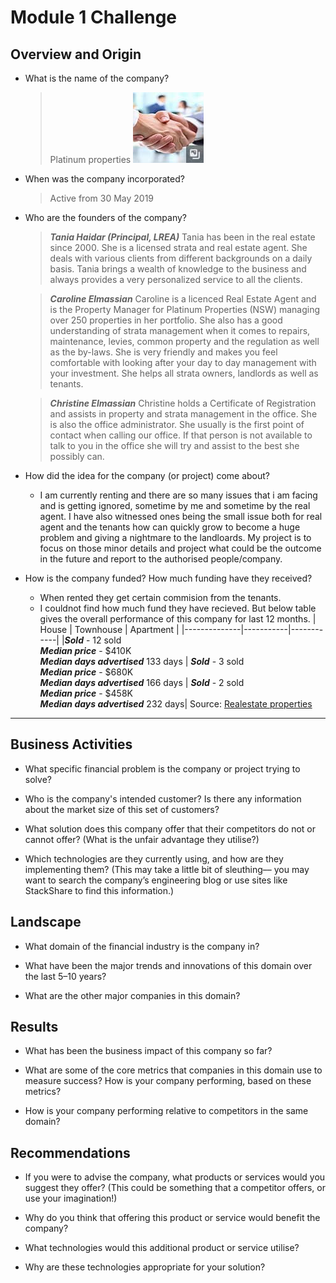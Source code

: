 # Module 1 Challenge

## Overview and Origin

* What is the name of the company?
    >Platinum properties ![platinum properties logo](/images/logo.jpg)
* When was the company incorporated?
    >Active from 30 May 2019

* Who are the founders of the company?
    >***Tania Haidar (Principal, LREA)***
    Tania has been in the real estate since 2000. She is a licensed strata and real estate agent. She deals with various clients from different backgrounds on a daily basis. Tania brings a wealth of knowledge to the business and always provides a very personalized service to all the clients.

    >***Caroline Elmassian***
    Caroline is a licenced Real Estate Agent and is the Property Manager for Platinum Properties (NSW) managing  over 250 properties in her portfolio. She also has a good understanding of strata management when it comes to repairs, maintenance, levies, common property and the regulation as well as the by-laws. She is very friendly and makes you feel comfortable with looking after your day to day management with your investment. She helps all strata owners, landlords as well as tenants.

    >***Christine Elmassian***
    Christine holds a Certificate of Registration and assists in property and strata management in the office. She is also the office administrator. She usually is the first point of contact when calling our office. If that person is not available to talk to you in the office she will try and assist to the best she possibly can.

* How did the idea for the company (or project) come about?
    - I am currently renting and there are so many issues that i am facing and is getting ignored, sometime by me and sometime by the real agent. I have also witnessed ones being the small issue both for real agent and the tenants how can quickly grow to become a huge problem and giving a nightmare to the landloards. My project is to focus on those minor details and project what could be the outcome in the future and report to the authorised people/company.

* How is the company funded? How much funding have they received?
    - When rented they get certain commision from the tenants. 
    - I couldnot find how much fund they have recieved. But below table gives the overall performance of this company for last 12 months.
          | House         | Townhouse     | Apartment |
          |--------------|-----------|------------|
          |***Sold*** - 12 sold <br> ***Median price*** - $410K <br> ***Median days advertised*** 133 days | ***Sold*** - 3 sold <br> ***Median price*** - $680K <br> ***Median days advertised*** 166 days |   ***Sold*** - 2 sold <br> ***Median price*** - $458K <br> ***Median days advertised*** 232 days|
          Source: [Realestate properties](https://www.realestate.com.au/agency/platinum-property-co-HZAMDK)
---

## Business Activities

* What specific financial problem is the company or project trying to solve?

* Who is the company's intended customer?  Is there any information about the market size of this set of customers?

* What solution does this company offer that their competitors do not or cannot offer? (What is the unfair advantage they utilise?)

* Which technologies are they currently using, and how are they implementing them? (This may take a little bit of sleuthing–– you may want to search the company’s engineering blog or use sites like StackShare to find this information.)


## Landscape

* What domain of the financial industry is the company in?

* What have been the major trends and innovations of this domain over the last 5–10 years?

* What are the other major companies in this domain?


## Results

* What has been the business impact of this company so far?

* What are some of the core metrics that companies in this domain use to measure success? How is your company performing, based on these metrics?

* How is your company performing relative to competitors in the same domain?


## Recommendations

* If you were to advise the company, what products or services would you suggest they offer? (This could be something that a competitor offers, or use your imagination!)

* Why do you think that offering this product or service would benefit the company?

* What technologies would this additional product or service utilise?

* Why are these technologies appropriate for your solution?
